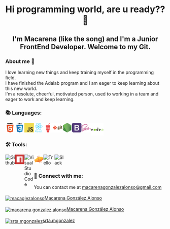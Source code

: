 <h1 align="center">Hi programming world, are u ready?? 👋</h1>
<h2 align="center">I'm Macarena (like the song) and I'm a Junior FrontEnd Developer. Welcome to my Git.</h2>

<h3 align="left">About me 📝</h3>
<p align="left">
  I love learning new things and keep training myself in the programming field.
  <br>
  I have finished the Adalab program and I am eager to keep learning about this new world.
  <br>
  I'm a resolute, cheerful, motivated person, used to working in a team and eager to work and keep learning.
</p>


<h3 align="left">📚 Languages:</h3>
<p align="left">
  <img align="left" alt="HTML5" width="30px" src="https://raw.githubusercontent.com/github/explore/80688e429a7d4ef2fca1e82350fe8e3517d3494d/topics/html/html.png" />
  <img align="left" alt="CSS3" width="30px" src="https://raw.githubusercontent.com/github/explore/80688e429a7d4ef2fca1e82350fe8e3517d3494d/topics/css/css.png" />
  <img align="left" alt="JavaScript" width="30px" src="https://raw.githubusercontent.com/github/explore/80688e429a7d4ef2fca1e82350fe8e3517d3494d/topics/javascript/javascript.png" />
  <img align="left" src="https://raw.githubusercontent.com/devicons/devicon/master/icons/react/react-original-wordmark.svg" alt="react" width="30" height="30"/>
  <img align="left" alt="Gulp" width="30px" src="https://raw.githubusercontent.com/github/explore/80688e429a7d4ef2fca1e82350fe8e3517d3494d/topics/gulp/gulp.png" />
  <img align="left" alt="Git" width="30px" src="https://raw.githubusercontent.com/github/explore/80688e429a7d4ef2fca1e82350fe8e3517d3494d/topics/git/git.png" />
  <img align="left" alt="Node.js" width="30px" src="https://raw.githubusercontent.com/github/explore/80688e429a7d4ef2fca1e82350fe8e3517d3494d/topics/nodejs/nodejs.png" />
  <img align="left" alt="Bootstrap" width="30px" src="https://raw.githubusercontent.com/github/explore/80688e429a7d4ef2fca1e82350fe8e3517d3494d/topics/bootstrap/bootstrap.png" />
  <img align="left" alt="Sass" width="30px" src="https://raw.githubusercontent.com/github/explore/80688e429a7d4ef2fca1e82350fe8e3517d3494d/topics/sass/sass.png" />
  <img align="left" src="https://raw.githubusercontent.com/devicons/devicon/master/icons/nodejs/nodejs-original-wordmark.svg" alt="nodejs" width="40" height="40"/>
</p>

<br>
<br>

<h3 align="left">🛠 Tools:</h3>
<p align="left">
  <img align="left" alt="Github" width="30px" src="https://image.flaticon.com/icons/png/512/25/25231.png" />
  <img align="left" alt="Npm" width="30px" src="https://raw.githubusercontent.com/github/explore/80688e429a7d4ef2fca1e82350fe8e3517d3494d/topics/npm/npm.png" />
  <img align="left" alt="Visual Studio Code" width="30px" src="https://upload.wikimedia.org/wikipedia/commons/thumb/9/9a/Visual_Studio_Code_1.35_icon.svg/1024px-Visual_Studio_Code_1.35_icon.svg.png" />
  <img align="left" alt="Zeplin" width="30px" src="https://raw.githubusercontent.com/github/explore/80688e429a7d4ef2fca1e82350fe8e3517d3494d/topics/zeplin/zeplin.png" />
  <img align="left" alt="Trello" width="35px" src="https://img.icons8.com/color/452/trello.png" />
  <img align="left" alt="Slack" width="30px" src="https://img.icons8.com/color/452/slack-new.png" />
</p>

<br>
<br>

<h3 align="left">🤙 Connect with me:</h3>
<p align="left">
  You can contact me at <a href="macarenagonzalezalonso@gmail.com">macarenagonzalezalonso@gmail.com</a>
  <br>
  <br>
  <a href="https://twitter.com/macaglezalonso" target="blank"><img align="center" src="https://raw.githubusercontent.com/rahuldkjain/github-profile-readme-generator/master/src/images/icons/Social/twitter.svg" alt="macaglezalonso" height="20" width="40" />Macarena González Alonso</a>
  <br>
  <br>
  <a href="https://linkedin.com/in/macarena gonzalez alonso" target="blank"><img align="center" src="https://raw.githubusercontent.com/rahuldkjain/github-profile-readme-generator/master/src/images/icons/Social/linked-in-alt.svg" alt="macarena gonzalez alonso" height="20" width="40" />Macarena González Alonso</a>
  <br>
  <br>
  <a href="https://instagram.com/srta.mgonzalez" target="blank"><img align="center" src="https://raw.githubusercontent.com/rahuldkjain/github-profile-readme-generator/master/src/images/icons/Social/instagram.svg" alt="srta.mgonzalez" height="20" width="40" />srta.mgonzalez</a>
</p>



